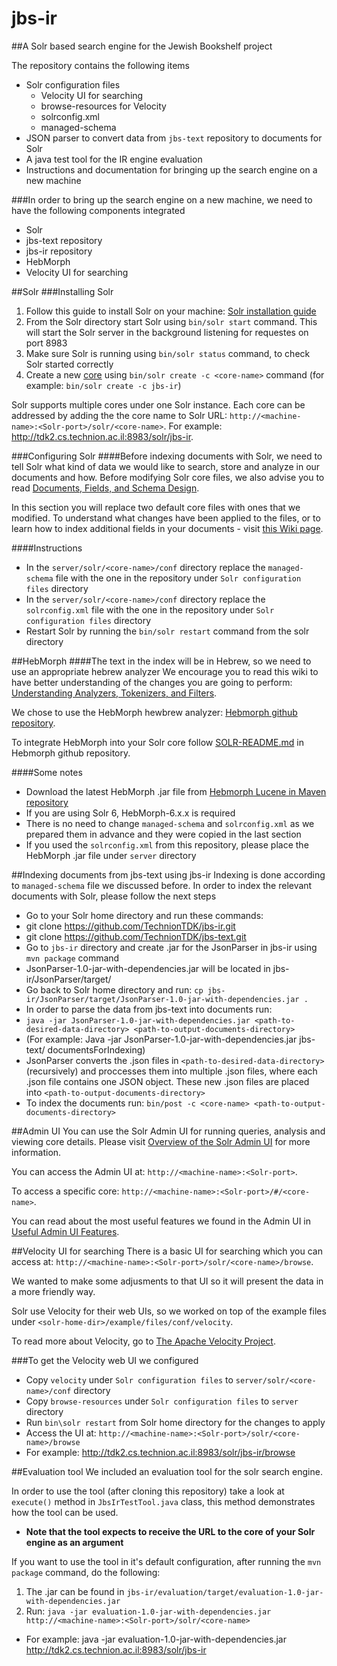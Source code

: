 # jbs-ir

##A Solr based search engine for the Jewish Bookshelf project 

The repository contains the following items

* Solr configuration files
  * Velocity UI for searching
  * browse-resources for Velocity
  * solrconfig.xml
  * managed-schema
* JSON parser to convert data from `jbs-text` repository to documents for Solr
* A java test tool for the IR engine evaluation
* Instructions and documentation for bringing up the search engine on a new machine

###In order to bring up the search engine on a new machine, we need to have the following components integrated
* Solr 
* jbs-text repository
* jbs-ir repository
* HebMorph
* Velocity UI for searching

##Solr
###Installing Solr
1. Follow this guide to install Solr on your machine: [Solr installation guide](https://cwiki.apache.org/confluence/display/solr/Installing+Solr)
2. From the Solr directory start Solr using `bin/solr start` command. This will start the Solr server in the background listening for requestes on port 8983
3. Make sure Solr is running using `bin/solr status` command, to check Solr started correctly
4. Create a new [core](https://cwiki.apache.org/confluence/display/solr/Solr+Cores+and+solr.xml) using `bin/solr create -c <core-name>` command (for example: `bin/solr create -c jbs-ir`)

Solr supports multiple cores under one Solr instance. 
Each core can be addressed by adding the the core name to Solr URL: `http://<machine-name>:<Solr-port>/solr/<core-name>`.
For example: http://tdk2.cs.technion.ac.il:8983/solr/jbs-ir.

###Configuring Solr
####Before indexing documents with Solr, we need to tell Solr what kind of data we would like to search, store and analyze in our documents and how.
Before modifying Solr core files, we also advise you to read [Documents, Fields, and Schema Design](https://cwiki.apache.org/confluence/display/solr/Documents%2C+Fields%2C+and+Schema+Design).

In this section you will replace two default core files with ones that we modified. 
To understand what changes have been applied to the files, or to learn how to index additional fields in your documents - visit [this Wiki page](https://github.com/TechnionTDK/jbs-ir/wiki/Changes-in-managed-schema-and-solrconfig.xml).

####Instructions
* In the `server/solr/<core-name>/conf` directory replace the `managed-schema` file with the one in the repository under `Solr configuration files` directory
* In the `server/solr/<core-name>/conf` directory replace the `solrconfig.xml` file with the one in the repository under `Solr configuration files` directory
* Restart Solr by running the `bin/solr restart` command from the solr directory

##HebMorph
####The text in the index will be in Hebrew, so we need to use an appropriate hebrew analyzer
We encourage you to read this wiki to have better understanding of the changes you are going to perform: [Understanding Analyzers, Tokenizers, and Filters](https://cwiki.apache.org/confluence/display/solr/Understanding+Analyzers%2C+Tokenizers%2C+and+Filters).

We chose to use the HebMorph hewbrew analyzer: [Hebmorph github repository](https://github.com/synhershko/HebMorph).

To integrate HebMorph into your Solr core follow [SOLR-README.md](https://github.com/synhershko/HebMorph/blob/master/SOLR-README.md) in Hebmorph github repository. 

####Some notes
* Download the latest HebMorph .jar file from [Hebmorph Lucene in Maven repository](https://mvnrepository.com/artifact/com.code972.hebmorph/hebmorph-lucene/6.0.0)
* If you are using Solr 6, HebMorph-6.x.x is required
* There is no need to change `managed-schema` and `solrconfig.xml` as we prepared them in advance and they were copied in the last section
* If you used the `solrconfig.xml` from this repository, please place the HebMorph .jar file under `server` directory

##Indexing documents from jbs-text using jbs-ir
Indexing is done according to `managed-schema` file we discussed before.
In order to index the relevant documents with Solr, please follow the next steps
* Go to your Solr home directory and run these commands:
 * git clone https://github.com/TechnionTDK/jbs-ir.git
 * git clone https://github.com/TechnionTDK/jbs-text.git
* Go to `jbs-ir` directory and create .jar for the JsonParser in jbs-ir using `mvn package` command
 * JsonParser-1.0-jar-with-dependencies.jar will be located in jbs-ir/JsonParser/target/ 
* Go back to Solr home directory and run: `cp jbs-ir/JsonParser/target/JsonParser-1.0-jar-with-dependencies.jar .` 
* In order to parse the data from jbs-text into documents run:
 * `java -jar JsonParser-1.0-jar-with-dependencies.jar <path-to-desired-data-directory> <path-to-output-documents-directory>`
 * (For example: Java -jar JsonParser-1.0-jar-with-dependencies.jar jbs-text/ documentsForIndexing)
 * JsonParser converts the .json files in `<path-to-desired-data-directory>` (recursively) and proccesses them into multiple .json files, where each .json file contains one JSON object. These new .json files are placed into `<path-to-output-documents-directory>`
* To index the documents run: `bin/post -c <core-name> <path-to-output-documents-directory>`

##Admin UI
You can use the Solr Admin UI for running queries, analysis and viewing core details. Please visit [Overview of the Solr Admin UI](https://cwiki.apache.org/confluence/display/solr/Overview+of+the+Solr+Admin+UI) for more information.

You can access the Admin UI at: `http://<machine-name>:<Solr-port>`. 

To access a specific core: `http://<machine-name>:<Solr-port>/#/<core-name>`.

You can read about the most useful features we found in the Admin UI in [Useful Admin UI Features](https://github.com/TechnionTDK/jbs-ir/wiki/Useful-Admin-UI-Features).

##Velocity UI for searching
There is a basic UI for searching which you can access at: `http://<machine-name>:<Solr-port>/solr/<core-name>/browse`.

We wanted to make some adjusments to that UI so it will present the data in a more friendly way.

Solr use Velocity for their web UIs, so we worked on top of the example files under `<solr-home-dir>/example/files/conf/velocity`.

To read more about Velocity, go to [The Apache Velocity Project](http://velocity.apache.org/).

###To get the Velocity web UI we configured
* Copy `velocity` under `Solr configuration files` to `server/solr/<core-name>/conf` directory
* Copy `browse-resources` under `Solr configuration files` to `server` directory
* Run `bin\solr restart` from Solr home directory for the changes to apply
* Access the UI at: `http://<machine-name>:<Solr-port>/solr/<core-name>/browse`
 * For example: http://tdk2.cs.technion.ac.il:8983/solr/jbs-ir/browse

##Evaluation tool
We included an evaluation tool for the solr search engine.

In order to use the tool (after cloning this repository) take a look at `execute()` method in `JbsIrTestTool.java` class, this method demonstrates how the tool can be used.

* **Note that the tool expects to receive the URL to the core of your Solr engine as an argument**

If you want to use the tool in it's default configuration, after running the `mvn package` command, do the following:

1. The .jar can be found in `jbs-ir/evaluation/target/evaluation-1.0-jar-with-dependencies.jar`
2. Run: `java -jar evaluation-1.0-jar-with-dependencies.jar http://<machine-name>:<Solr-port>/solr/<core-name>`
 * For example: java -jar evaluation-1.0-jar-with-dependencies.jar http://tdk2.cs.technion.ac.il:8983/solr/jbs-ir
